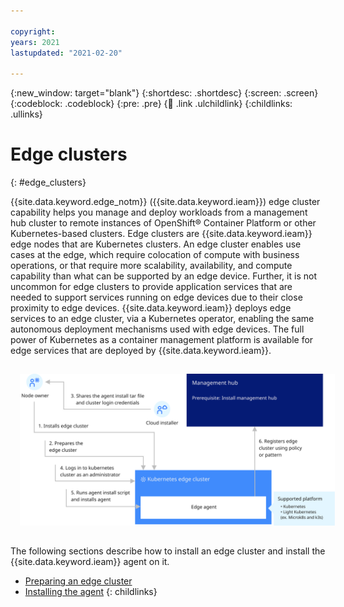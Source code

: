 ```yaml
---

copyright:
years: 2021
lastupdated: "2021-02-20"

---
```


{:new_window: target="blank"}
{:shortdesc: .shortdesc}
{:screen: .screen}
{:codeblock: .codeblock}
{:pre: .pre}
{:child: .link .ulchildlink}
{:childlinks: .ullinks}

# Edge clusters
{: #edge_clusters}

{{site.data.keyword.edge_notm}} ({{site.data.keyword.ieam}}) edge cluster capability helps you manage and deploy workloads from a management hub cluster to remote instances of OpenShift® Container Platform or other Kubernetes-based clusters. Edge clusters are {{site.data.keyword.ieam}} edge nodes that are Kubernetes clusters. An edge cluster enables use cases at the edge, which require colocation of compute with business operations, or that require more scalability, availability, and compute capability than what can be supported by an edge device. Further, it is not uncommon for edge clusters to provide application services that are needed to support services running on edge devices due to their close proximity to edge devices. {{site.data.keyword.ieam}} deploys edge services to an edge cluster, via a Kubernetes operator, enabling the same autonomous deployment mechanisms used with edge devices. The full power of Kubernetes as a container management platform is available for edge services that are deployed by {{site.data.keyword.ieam}}.

<img src="../images/edge/05b_Installing_edge_agent_on_cluster.svg" style="margin: 3%" alt="{{site.data.keyword.horizon_exchange}}, agbots and agents">

The following sections describe how to install an edge cluster and install the {{site.data.keyword.ieam}} agent on it.

- [Preparing an edge cluster](preparing_edge_cluster.md)
- [Installing the agent](edge_cluster_agent.md)
{: childlinks}
